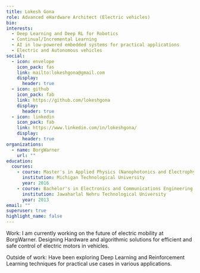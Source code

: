 ```yaml
---
title: Lokesh Gona
role: Advanced eHardware Architect (Electric vehicles)
bio: 
interests:
  - Deep Learning and Deep RL for Robotics
  - Continual/Incremental Learning
  - AI in low-powered embedded systems for practical applications
  - Electric and Autonomous vehicles
social:
  - icon: envelope
    icon_pack: fas
    link: mailto:lokeshgona@gmail.com
    display:
      header: true
  - icon: github
    icon_pack: fab
    link: https://github.com/lokeshgona
    display:
      header: true
  - icon: linkedin
    icon_pack: fab
    link: https://www.linkedin.com/in/lokeshgona/
    display:
      header: true
organizations:
  - name: BorgWarner
    url: ""
education:
  courses:
    - course: Master's in Applied Physics (Nanophotonics and Electrophysics)
      institution: Michigan Technological University
      year: 2016
    - course: Bachelor's in Electronics and Communications Engineering
      institution: Jawaharlal Nehru Technological University
      year: 2013
email: ""
superuser: true
highlight_name: false
---
```

Work: I am currently working on the future of electric mobility at BorgWarner. Designing Hardware and algorithmic solutions for efficient and safe control of electric motors in vehicles.

Outside of work: Have been exploring Deep Learning and Reinforcement Learning techniques for practical use cases in various applications.



<!--{{< icon name="download" pack="fas" >}} Download my {{< staticref "uploads/demo_resume.pdf" "newtab" >}}resumé{{< /staticref >}}.-->

